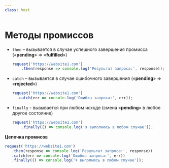```yaml
---
class: host
---
```


# Методы промиссов

<v-clicks at="0">

- `then` – вызывается в случае успешного завершения промисса («**pending**» => «**fulfilled**»)
  ```js
  request('https://website1.com')
      .then(response => console.log('Результат запроса:', response));
  ```
- `catch` – вызывается в случае ошибочного завершения («**pending**» => «**rejected**»)
  ```js
  request('https://website1.com')
    .catch(err => console.log('Ошибка запроса:', err));
  ```
- `finally` - вызывается при любом исходе (смена «**pending**» в любое другое состояние)
  ```js
  request('https://website1.com')
      .finally(() => console.log('я выполнюсь в любом случае'));
  ```

</v-clicks>

<div v-click="3">

**Цепочка промисов**
```js
request('https://website1.com')
   .then(response => console.log('Результат запроса:', response))
   .catch(err => console.log('Ошибка запроса:', err))
   .finally(() => console.log('я выполнюсь в любом случае'));
```
</div>

<style>
.host li {
  margin-bottom: 1rem;
}
</style>
